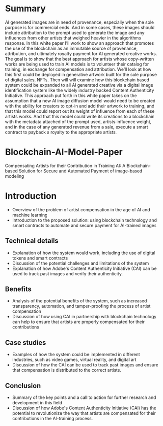 # Summary
AI generated images are in need of provenance, especially when the sole purpose is for commercial ends.
And in some cases, these images should include attribution to the prompt used to generate the image and any influences from other artists that weighed heavier in the algorithms response.
In this white paper I’ll work to show an approach that promotes the use of the blockchain as an immutable source of provenance, attribution, and ultimately royalty payment for AI generated creative works.
The goal is to show that the best approach for artists whose copy-written works are being used to train AI models is to volunteer their catalog for training, in exchange for compensation and attribution. We’ll look at how this first could be deployed in generative artwork built for the sole purpose of digital sales, NFTs. Then will will examine how this blockchain based system could be expanded to all AI generated creative via a digital image identification system like the widely industry backed Content Authenticity Initiative.
This approach put forth in this white paper takes on the assumption that a new AI image diffusion model would need to be created with the ability for creators to opt-in and add their artwork to training, and that this model could report out its weight of influence from each of these artists works. And that this model could write its creations to a blockchain with the metadata attached of the prompt used, artists influence weight, and in the case of any generated revenue from a sale, execute a smart contract to payback a royalty to the appropriate artists.

# Blockchain-AI-Model-Paper
Compensating Artists for their Contribution in Training AI: A Blockchain-based Solution for Secure and Automated Payment of image-based modeling

# Introduction
- Overview of the problem of artist compensation in the age of AI and machine learning
- Introduction to the proposed solution: using blockchain technology and smart contracts to automate and secure payment for AI-trained images

## Technical details
- Explanation of how the system would work, including the use of digital tokens and smart contracts
- Discussion of the potential challenges and limitations of the system
- Explanation of how Adobe's Content Authenticity Initiative (CAI) can be used to track past images and verify their authenticity.

## Benefits 
- Analysis of the potential benefits of the system, such as increased transparency, automation, and tamper-proofing the process of artist compensation
- Discussion of how using CAI in partnership with blockchain technology can help to ensure that artists are properly compensated for their contributions

## Case studies 
- Examples of how the system could be implemented in different industries, such as video games, virtual reality, and digital art
- Discussion of how the CAI can be used to track past images and ensure that compensation is distributed to the correct artists.

## Conclusion
- Summary of the key points and a call to action for further research and development in this field
- Discussion of how Adobe's Content Authenticity Initiative (CAI) has the potential to revolutionize the way that artists are compensated for their contributions in the AI-training process.

